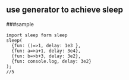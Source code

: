 ## use generator to achieve sleep
 
###sample

```
import sleep form sleep
sleep(
  {fun: ()=>1, delay: 1e3 },
  {fun: a=>a+1, delay: 3e4},
  {fun: b=>b+3, delay: 3e2},
  {fun: console.log, delay: 3e2}
);
//5

```